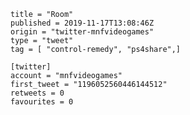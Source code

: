 ```
title = "Room"
published = 2019-11-17T13:08:46Z
origin = "twitter-mnfvideogames"
type = "tweet"
tag = [ "control-remedy", "ps4share",]

[twitter]
account = "mnfvideogames"
first_tweet = "1196052560446144512"
retweets = 0
favourites = 0
```

<p class='image'><img src='https://mnf.m17s.net/2019/11/17/EJk7dqNXkAMiqpu.jpg' alt=''></p>


